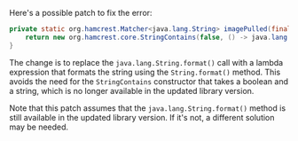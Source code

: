 Here's a possible patch to fix the error:
```java
private static org.hamcrest.Matcher<java.lang.String> imagePulled(final java.lang.String image) {
    return new org.hamcrest.core.StringContains(false, () -> java.lang.String.format("Status: Downloaded newer image for %s", image));
}
```
The change is to replace the `java.lang.String.format()` call with a lambda expression that formats the string using the `String.format()` method. This avoids the need for the `StringContains` constructor that takes a boolean and a string, which is no longer available in the updated library version.

Note that this patch assumes that the `java.lang.String.format()` method is still available in the updated library version. If it's not, a different solution may be needed.